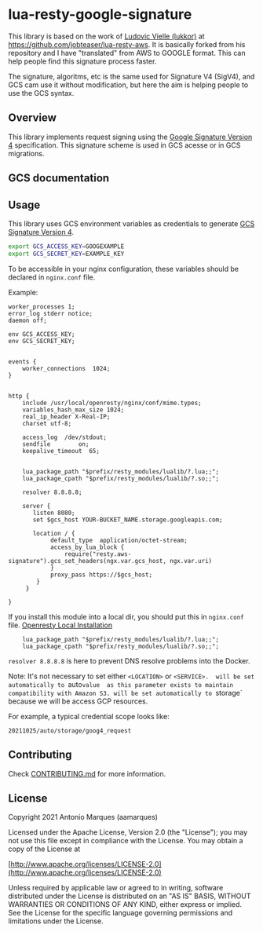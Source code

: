 # lua-resty-google-signature

This library is based on the work of [Ludovic Vielle (lukkor)](https://github.com/jobteaser)
at https://github.com/jobteaser/lua-resty-aws.
It is basically forked from his repository and I have "translated" from AWS to GOOGLE format. 
This can help people find this signature process faster.

The signature, algoritms, etc is the same used for Signature V4 (SigV4), and GCS cam use it without modification, but here the aim is helping people to use the GCS syntax.

## Overview

This library implements request signing using the [Google Signature
Version 4][goog4] specification. This signature scheme is used in GCS acesse or in GCS migrations.

## GCS documentation

[goog4]: https://cloud.google.com/storage/docs/access-control/signed-urls

## Usage

This library uses GCS environment variables as credentials to
generate [GCS Signature Version 4][goog4].

```bash
export GCS_ACCESS_KEY=GOOGEXAMPLE
export GCS_SECRET_KEY=EXAMPLE_KEY
```

To be accessible in your nginx configuration, these variables should be
declared in `nginx.conf` file.

Example:

```nginx
worker_processes 1;
error_log stderr notice;
daemon off;

env GCS_ACCESS_KEY;
env GCS_SECRET_KEY;


events {
    worker_connections  1024;
}


http {
    include /usr/local/openresty/nginx/conf/mime.types;
    variables_hash_max_size 1024;
    real_ip_header X-Real-IP;
    charset utf-8;

    access_log  /dev/stdout;
    sendfile        on;
    keepalive_timeout  65;


    lua_package_path "$prefix/resty_modules/lualib/?.lua;;";
    lua_package_cpath "$prefix/resty_modules/lualib/?.so;;";

    resolver 8.8.8.8;

    server {
       listen 8080;
       set $gcs_host YOUR-BUCKET_NAME.storage.googleapis.com;

       location / {
            default_type  application/octet-stream;
            access_by_lua_block {
                require("resty.aws-signature").gcs_set_headers(ngx.var.gcs_host, ngx.var.uri)
            }
            proxy_pass https://$gcs_host;
        }
     }

}
```

If you install this module into a local dir, you should put this in `nginx.conf` file.
[Openresty Local Installation](https://opm.openresty.org/docs#local-installation)

```nginx
    lua_package_path "$prefix/resty_modules/lualib/?.lua;;";
    lua_package_cpath "$prefix/resty_modules/lualib/?.so;;";
```

`resolver 8.8.8.8` is here to prevent DNS resolve problems into the Docker.

Note: 
It's not necessary  to set either `<LOCATION>` or `<SERVICE>. 
`<LOCATION>` will be set automatically to  `auto` value  as this parameter exists to maintain compatibility with Amazon S3.
`<SERVICE>`  will be set automatically to  `storage` because we will be access GCP resources.

For example, a typical credential scope looks like:

`20211025/auto/storage/goog4_request`



## Contributing

Check [CONTRIBUTING.md](CONTRIBUTING.md) for more information.

## License

Copyright 2021 Antonio Marques (aamarques)

Licensed under the Apache License, Version 2.0 (the "License");
you may not use this file except in compliance with the License.
You may obtain a copy of the License at

  [http://www.apache.org/licenses/LICENSE-2.0](http://www.apache.org/licenses/LICENSE-2.0)

Unless required by applicable law or agreed to in writing, software
distributed under the License is distributed on an "AS IS" BASIS,
WITHOUT WARRANTIES OR CONDITIONS OF ANY KIND, either express or implied.
See the License for the specific language governing permissions and
limitations under the License.
